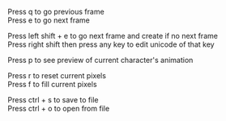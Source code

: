 Press q to go previous frame   
Press e to go next frame

Press left shift + e to go next frame and create if no next frame  
Press right shift then press any key to edit unicode of that key

Press p to see preview of current character's animation

Press r to reset current pixels  
Press f to fill current pixels

Press ctrl + s to save to file  
Press ctrl + o to open from file
